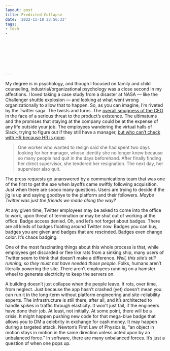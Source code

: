 ```yaml
---
layout: post
title: Predicted Collapse
date: '2022-11-18 23:56:33'
tags:
- tech
- 








---
```


My degree is in psychology, and though I focused on family and child counseling, industrial/organizational psychology was a close second in my affections. I loved taking a case study from a disaster at NASA — like the Challenger shuttle explosion — and looking at what went wrong organizationally to allow that to happen. So, as you can imagine, I’m riveted by the Twitter saga. The twists and turns. The [overall smugness of the CEO](https://twitter.com/elonmusk/status/1593455727611215872?s=61&t=SJEu-HhtPaZVoq_oJyLdwQ) in the face of a serious threat to the product’s existence. The ultimatums and the promises that staying at the company could be at the expense of any life outside your job. The employees wandering the virtual halls of Slack, trying to figure out if they still have a manager, [but who can’t check with HR because HR is gone](https://www.nytimes.com/2022/11/18/technology/elon-musk-twitter-workers-quit.html).

> One worker who wanted to resign said she had spent two days looking for her manager, whose identity she no longer knew because so many people had quit in the days beforehand. After finally finding her direct supervisor, she tendered her resignation. The next day, her supervisor also quit.

The press requests go unanswered by a communications team that was one of the first to get the axe when layoffs came swiftly following acquisition. Just when there are soooo many questions. Users are trying to decide if the jig is up and saying goodbye to the platform and their followers. _Maybe Twitter was just the friends we made along the way?_

At any given time, Twitter employees may be asked to come into the office to work, upon threat of termination or may be shut out of working at the office. Badge access denied. Oh, and let’s not forget about badges. There are all kinds of badges floating around Twitter now. Badges you can buy, badges you are given and badges that are rescinded. Badges even change color. It’s chaos badging.

One of the most fascinating things about this whole process is that, while employees get discarded or flee like rats from a sinking ship, many users of Twitter seem to think that doesn’t make a difference. _Well, this site’s still running, so they must not have needed those people._ Folks, humans aren’t literally powering the site. There aren’t employees running on a hamster wheel to generate electricity to keep the servers on.

A building doesn’t just collapse when the people leave. It rots, over time, from neglect. Just because the app hasn’t crashed (yet) doesn’t mean you can run it in the long-term without platform engineering and site-reliability experts. The infrastructure is still there, after all, and it’s architected to handle spikes in traffic through elasticity. It won’t just fail, if the engineers have done their job. At least, not initially. At some point, there will be a crisis. It might happen pushing new code for that mega-blue badge that allows you to DM a celebrity in exchange for cash money. It may happen during a targeted attack. Newton’s First Law of Physics is, “an object in motion stays in motion in the same direction unless acted upon by an unbalanced force.” In software, there are many unbalanced forces. It’s just a question of when one pops up.

